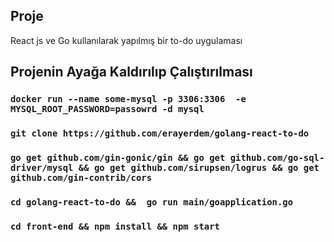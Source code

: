
## Proje 

React js ve Go kullanılarak yapılmış bir to-do uygulaması

## Projenin Ayağa Kaldırılıp Çalıştırılması

### `docker run --name some-mysql -p 3306:3306  -e MYSQL_ROOT_PASSWORD=passowrd -d mysql`

### `git clone https://github.com/erayerdem/golang-react-to-do`
### `go get github.com/gin-gonic/gin && go get github.com/go-sql-driver/mysql && go get github.com/sirupsen/logrus && go get github.com/gin-contrib/cors `


### `cd golang-react-to-do &&  go run main/goapplication.go`

### `cd front-end && npm install && npm start `


